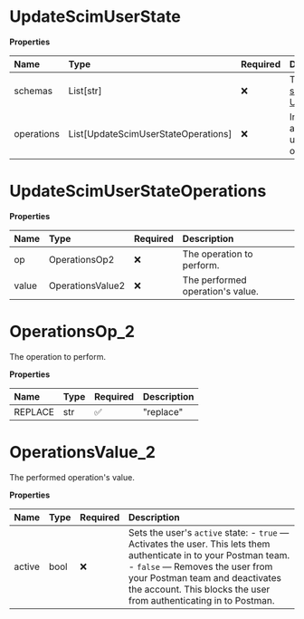# UpdateScimUserState

**Properties**

| Name       | Type                                | Required | Description                                                              |
| :--------- | :---------------------------------- | :------- | :----------------------------------------------------------------------- |
| schemas    | List[str]                           | ❌       | The [SCIM schema URI](https://www.iana.org/assignments/scim/scim.xhtml). |
| operations | List[UpdateScimUserStateOperations] | ❌       | Information about the user update operation.                             |

# UpdateScimUserStateOperations

**Properties**

| Name  | Type             | Required | Description                      |
| :---- | :--------------- | :------- | :------------------------------- |
| op    | OperationsOp2    | ❌       | The operation to perform.        |
| value | OperationsValue2 | ❌       | The performed operation's value. |

# OperationsOp_2

The operation to perform.

**Properties**

| Name    | Type | Required | Description |
| :------ | :--- | :------- | :---------- |
| REPLACE | str  | ✅       | "replace"   |

# OperationsValue_2

The performed operation's value.

**Properties**

| Name   | Type | Required | Description                                                                                                                                                                                                                                                  |
| :----- | :--- | :------- | :----------------------------------------------------------------------------------------------------------------------------------------------------------------------------------------------------------------------------------------------------------- |
| active | bool | ❌       | Sets the user's `active` state: - `true` — Activates the user. This lets them authenticate in to your Postman team. - `false` — Removes the user from your Postman team and deactivates the account. This blocks the user from authenticating in to Postman. |

<!-- This file was generated by liblab | https://liblab.com/ -->
